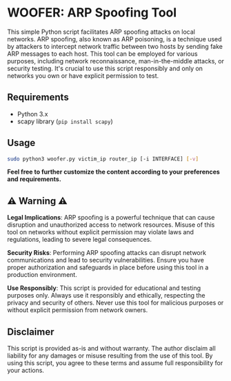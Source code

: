 # WOOFER: ARP Spoofing Tool

This simple Python script facilitates ARP spoofing attacks on local networks. ARP spoofing, also known as ARP poisoning, is a technique used by attackers to intercept network traffic between two hosts by sending fake ARP messages to each host. This tool can be employed for various purposes, including network reconnaissance, man-in-the-middle attacks, or security testing. It's crucial to use this script responsibly and only on networks you own or have explicit permission to test.

## Requirements

- Python 3.x
- scapy library (`pip install scapy`)

## Usage

```bash
sudo python3 woofer.py victim_ip router_ip [-i INTERFACE] [-v]
```

**Feel free to further customize the content according to your preferences and requirements.**


## ⚠️ Warning ⚠️

**Legal Implications**: ARP spoofing is a powerful technique that can cause disruption and unauthorized access to network resources. Misuse of this tool on networks without explicit permission may violate laws and regulations, leading to severe legal consequences.

**Security Risks**: Performing ARP spoofing attacks can disrupt network communications and lead to security vulnerabilities. Ensure you have proper authorization and safeguards in place before using this tool in a production environment.

**Use Responsibly**: This script is provided for educational and testing purposes only. Always use it responsibly and ethically, respecting the privacy and security of others. Never use this tool for malicious purposes or without explicit permission from network owners.

## Disclaimer
This script is provided as-is and without warranty. The author disclaim all liability for any damages or misuse resulting from the use of this tool. By using this script, you agree to these terms and assume full responsibility for your actions.

